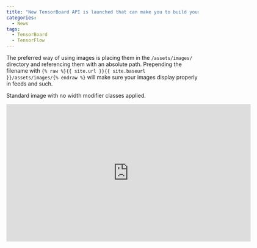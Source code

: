 ```yaml
---
title: "New TensorBoard API is launched that can make you to build your own visualizations"
categories:
  - News
tags:
  - TensorBoard
  - TensorFlow
---
```


The preferred way of using images is placing them in the `/assets/images/` directory and referencing them with an absolute path. Prepending the filename with `{% raw %}{{ site.url }}{{ site.baseurl }}/assets/images/{% endraw %}` will make sure your images display properly in feeds and such.

Standard image with no width modifier classes applied.

<iframe width="640" height="360" src="https://www.youtube.com/watch?v=06HjEr0OX5k&feature=youtu.be" frameborder="0" allowfullscreen></iframe>